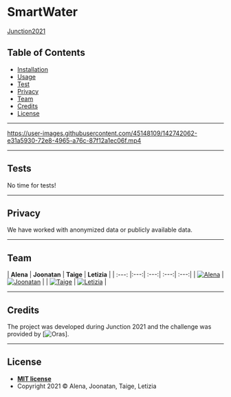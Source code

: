 # SmartWater
[Junction2021](https://www.junction2021.com/challenges/oras) 

## Table of Contents

- [Installation](#installation)
- [Usage](#usage)
- [Test](#tests)
- [Privacy](#privacy)
- [Team](#team)
- [Credits](#credits)
- [License](#license)

---

https://user-images.githubusercontent.com/45148109/142742062-e31a5930-72e8-4965-a76c-87f12a1ec06f.mp4

---

## Tests

No time for tests!

---

## Privacy

We have worked with anonymized data or publicly available data.

---

## Team

| <a>**Alena**</a> | <a>**Joonatan**</a> | <a>**Taige**</a> | <a>**Letizia**</a> |
| :---: |:---:| :---:| :---:| :---:| 
| [![Alena](https://avatars1.githubusercontent.com/u/22027871?s=400&v=4)](https://github.com/aischeveva)  |[![Joonatan](https://avatars2.githubusercontent.com/u/25590558?s=400&v=4)](https://github.com/jparta) | | [![Taige](https://avatars2.githubusercontent.com/u/16875716?s=200&v=4)](https://github.com/xiaoxiaobt) | [![Letizia](https://avatars1.githubusercontent.com/u/45148109?s=200&v=4)](https://github.com/letiziaia) |

---

## Credits

The project was developed during Junction 2021 and the challenge was provided by [![Oras](https://www.oras.com/en/home)].

---
## License
- **[MIT license](http://opensource.org/licenses/mit-license.php)**
- Copyright 2021 © Alena, Joonatan, Taige, Letizia

